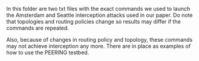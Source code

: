 In this folder are two txt files with the exact commands we used to launch the Amsterdam and Seattle interception attacks used in our paper. Do note that topologies and routing policies change so results may differ if the commands are repeated.


Also, because of changes in routing policy and topology, these commands may not achieve interception any more. There are in place as examples of how to use the PEERING testbed.


